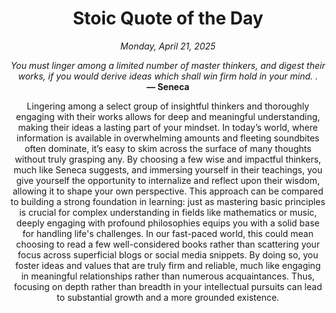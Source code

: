 <h1 align="center">Stoic Quote of the Day</h1>
<p align="center"><em><!--date-start-->Monday, April 21, 2025<!--date-end--></em></p>
<p align="center">
    <em><!--START_SECTION:quote-text-->
You must linger among a limited number of master thinkers, and digest their works, if you would derive ideas which shall win firm hold in your mind. .
<!--END_SECTION:quote-text--></em><br>
    <strong>— <!--START_SECTION:quote-author-->
Seneca
<!--END_SECTION:quote-author--></strong>
</p>

<p align="center" style="max-width:600px;margin:0 auto;">
<!--START_SECTION:quote-interpretation-->
Lingering among a select group of insightful thinkers and thoroughly engaging with their works allows for deep and meaningful understanding, making their ideas a lasting part of your mindset. In today’s world, where information is available in overwhelming amounts and fleeting soundbites often dominate, it’s easy to skim across the surface of many thoughts without truly grasping any. By choosing a few wise and impactful thinkers, much like Seneca suggests, and immersing yourself in their teachings, you give yourself the opportunity to internalize and reflect upon their wisdom, allowing it to shape your own perspective. This approach can be compared to building a strong foundation in learning: just as mastering basic principles is crucial for complex understanding in fields like mathematics or music, deeply engaging with profound philosophies equips you with a solid base for handling life's challenges. In our fast-paced world, this could mean choosing to read a few well-considered books rather than scattering your focus across superficial blogs or social media snippets. By doing so, you foster ideas and values that are truly firm and reliable, much like engaging in meaningful relationships rather than numerous acquaintances. Thus, focusing on depth rather than breadth in your intellectual pursuits can lead to substantial growth and a more grounded existence.
<!--END_SECTION:quote-interpretation-->
</p>
